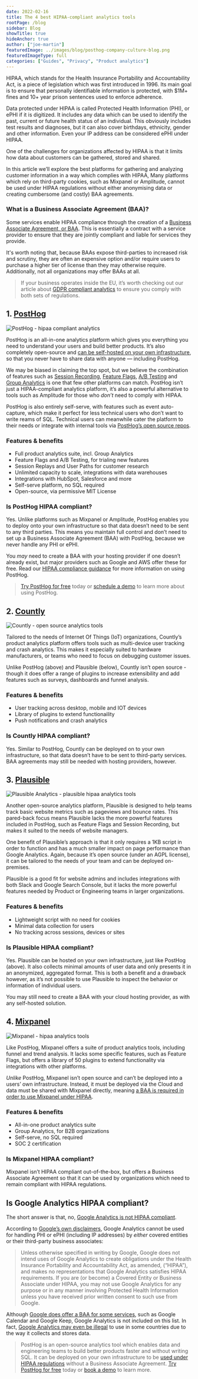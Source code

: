 ```yaml
---
date: 2022-02-16
title: The 4 best HIPAA-compliant analytics tools
rootPage: /blog
sidebar: Blog
showTitle: true
hideAnchor: true
author: ["joe-martin"]
featuredImage: ../images/blog/posthog-company-culture-blog.png
featuredImageType: full
categories: ["Guides", "Privacy", "Product analytics"]
---
```


HIPAA, which stands for the Health Insurance Portability and Accountability Act, is a piece of legislation which was first introduced in 1996. Its main goal is to ensure that personally identifiable information is protected, with $1M+ fines and 10+ year prison sentences used to enforce adherence. 

Data protected under HIPAA is called Protected Health Information (PHI), or ePHI if it is digitized. It includes any data which can be used to identify the past, current or future health status of an individual. This obviously includes test results and diagnoses, but it can also cover birthdays, ethnicity, gender and other information. Even your IP address can be considered ePHI under HIPAA. 

One of the challenges for organizations affected by HIPAA is that it limits how data about customers can be gathered, stored and shared. 

In this article we’ll explore the best platforms for gathering and analyzing customer information in a way which complies with HIPAA,  Many platforms which rely on third-party cookies, such as Mixpanel or Amplitude, cannot be used under HIPAA regulations without either anonymising data or creating cumbersome (and costly) BAA agreements. 

### What is a Business Associate Agreement (BAA)?

Some services enable HIPAA compliance through the creation of a [Business Associate Agreement, or BAA](https://www.hhs.gov/hipaa/for-professionals/covered-entities/sample-business-associate-agreement-provisions/index.html). This is essentially a contract with a service provider to ensure that they are jointly compliant and liable for services they provide. 

It's worth noting that, because BAAs expose third-parties to increased risk and scrutiny, they are often an expensive option and/or require users to purchase a higher tier of license than they may otherwise require. Additionally, not all organizations may offer BAAs at all. 

> If your business operates inside the EU, it’s worth checking out our article about [GDPR compliant analytics](/blog/best-gdpr-compliant-analytics-tools) to ensure you comply with both sets of regulations. 

## 1. [PostHog](/product)

![PostHog - hipaa compliant analytics](../images/blog/gdpr-compliant-analytics/posthog-gdpr-compliant.png)

PostHog is an all-in-one analytics platform which gives you everything you need to understand your users and build better products. It’s also completely open-source and [can be self-hosted on your own infrastructure](/docs/self-host), so that you never have to share data with anyone — including PostHog. 

We may be biased in claiming the top spot, but we believe the combination of features such as [Session Recording](/docs/user-guides/recordings), [Feature Flags](/docs/user-guides/feature-flags), [A/B Testing](/docs/user-guides/experimentation) and [Group Analytics](/docs/user-guides/group-analytics) is one that few other platforms can match. PostHog isn’t just a HIPAA-compliant analytics platform, it’s also a powerful alternative to tools such as Amplitude for those who _don’t_ need to comply with HIPAA. 

PostHog is also entirely self-serve, with features such as event auto-capture, which make it perfect for less technical users who don’t want to write reams of SQL. Technical users can meanwhile cater the platform to their needs or integrate with internal tools via [PostHog’s open source repos](https://github.com/PostHog).

### Features & benefits

- Full product analytics suite, incl. Group Analytics
- Feature Flags and A/B Testing, for trialing new features
- Session Replays and User Paths for customer research
- Unlimited capacity to scale, integrations with data warehouses
- Integrations with HubSpot, Salesforce and more
- Self-serve platform, no SQL required
- Open-source, via permissive MIT License

### Is PostHog HIPAA compliant?

Yes. Unlike platforms such as Mixpanel or Amplitude, PostHog enables you to deploy onto your own infrastructure so that data doesn’t need to be sent to any third parties. This means you maintain full control and don’t need to set up a Business Associate Agreement (BAA) with PostHog, because we never handle any PHI or ePHI. 

You _may_ need to create a BAA with your hosting provider if one doesn’t already exist, but major providers such as Google and AWS offer these for free. Read our [HIPAA compliance guidance](/docs/privacy/hipaa-compliance) for more information on using PostHog.

> [Try PostHog for free](/signup) today or [schedule a demo](/book-a-demo) to learn more about using PostHog. 

## 2. [Countly](https://count.ly/)

![Countly - open source analytics tools](../images/blog/open-source-analytics-tools/countly-screenshot.png)

Tailored to the needs of Internet Of Things (IoT) organizations, Countly’s product analytics platform offers tools such as multi-device user tracking and crash analytics. This makes it especially suited to hardware manufacturers, or teams who need to focus on debugging customer issues.

Unlike PostHog (above) and Plausible (below), Countly isn’t open source - though it does offer a range of plugins to increase extensibility and add features such as surveys, dashboards and funnel analysis. 

### Features & benefits

- User tracking across desktop, mobile and IOT devices
- Library of plugins to extend functionaility
- Push notifications and crash analytics

### Is Countly HIPAA compliant?
Yes. Similar to PostHog, Countly can be deployed on to your own infrastructure, so that data doesn’t have to be sent to third-party services. BAA agreements may still be needed with hosting providers, however. 

## 3. [Plausible](https://plausible.io/)

![Plausible Analytics - plausible hipaa analytics tools](../images/blog/open-source-analytics-tools/plausible-screenshot.png)

Another open-source analytics platform, Plausible is designed to help teams track basic website metrics such as pageviews and bounce rates. This pared-back focus means Plausible lacks the more powerful features included in PostHog, such as Feature Flags and Session Recording, but makes it suited to the needs of website managers. 

One benefit of Plausible’s approach is that it only requires a 1KB script in order to function and has a much smaller impact on page performance than Google Analytics. Again, because it’s open source (under an AGPL license), it can be tailored to the needs of your team and can be deployed on-premises.

Plausible is a good fit for website admins and includes integrations with both Slack and Google Search Console, but it lacks the more powerful features needed by Product or Engineering teams in larger organizations.

### Features & benefits

- Lightweight script with no need for cookies
- Minimal data collection for users
- No tracking across sessions, devices or sites

### Is Plausible HIPAA compliant?

Yes. Plausible can be hosted on your own infrastructure, just like PostHog (above). It also collects minimal amounts of user data and only presents it in an anonymized, aggregated format. This is both a benefit and a drawback however, as it’s not possible to use Plausible to inspect the behavior or information of individual users. 

You may still need to create a BAA with your cloud hosting provider, as with any self-hosted solution. 

## 4. [Mixpanel](https://mixpanel.com/)

![Mixpanel - hipaa analytics tools](../images/blog/open-source-analytics-tools/mixpanel.png)

Like PostHog, Mixpanel offers a suite of product analytics tools, including funnel and trend analysis. It lacks some specific features, such as Feature Flags, but offers a library of 50 plugins to extend functionality via integrations with other platforms. 

_Unlike_ PostHog, Mixpanel isn’t open source and can’t be deployed into a users’ own infrastructure. Instead, it must be deployed via the Cloud and data must be shared with Mixpanel directly, meaning [a BAA is required in order to use Mixpanel under HIPAA](https://mixpanel.com/legal/mixpanel-hipaa/). 

### Features & benefits

- All-in-one product analytics suite
- Group Analytics, for B2B organizations
- Self-serve, no SQL required
- SOC 2 certification

### Is Mixpanel HIPAA compliant?

Mixpanel isn’t HIPAA compliant out-of-the-box, but offers a Business Associate Agreement so that it can be used by organizations which need to remain compliant with HIPAA regulations. 

## Is Google Analytics HIPAA compliant?

The short answer is that, no, [Google Analytics is not HIPAA compliant](/blog/is-google-analytics-hipaa-compliant). 

According to [Google’s own disclaimers](https://support.google.com/analytics/answer/6366371?hl=en#hipaa&zippy=%2Cin-this-article), Google Analytics cannot be used for handling PHI or ePHI (including IP addresses) by _either_ covered entities or their third-party business associates: 

>Unless otherwise specified in writing by Google, Google does not intend uses of Google Analytics to create obligations under the Health Insurance Portability and Accountability Act, as amended, (“HIPAA”), and makes no representations that Google Analytics satisfies HIPAA requirements. If you are (or become) a Covered Entity or Business Associate under HIPAA, you may not use Google Analytics for any purpose or in any manner involving Protected Health Information unless you have received prior written consent to such use from Google.

Although [Google does offer a BAA for some services](https://support.google.com/a/answer/3407054?hl=en), such as Google Calendar and Google Keep, Google Analytics is not included on this list. In fact, [Google Analytics may even be illegal](https://isgoogleanalyticsillegal.com/) to use in some countries due to the way it collects and stores data. 

> PostHog is an open-source analytics tool which enables data and engineering teams to build better products faster and without writing SQL. It can be deployed on your own infrastructure to be [used under HIPAA regulations](/docs/privacy/hipaa-compliance) without a Business Associate Agreement.
[Try PostHog for free](/signup) today or [book a demo](/book-a-demo) to learn more.
